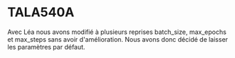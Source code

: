 # TALA540A

Avec Léa nous avons modifié à plusieurs reprises batch_size, max_epochs et max_steps sans avoir d'amélioration.
Nous avons donc décidé de laisser les paramètres par défaut.